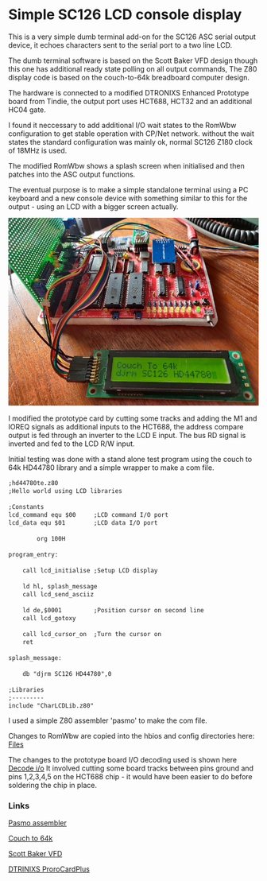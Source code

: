 # Simple SC126 LCD console display

This is a very simple dumb terminal add-on for the SC126 ASC serial output device, it echoes characters sent to the serial port to a two line LCD.

The dumb terminal software is based on the Scott Baker VFD design though this one has additional ready state polling on all output commands, The Z80 display code is based on the couch-to-64k breadboard computer design.

The hardware is connected to a modified DTRONIXS Enhanced Prototype board from Tindie, the output port uses HCT688, HCT32 and an additional HC04 gate.

I found it neccessary to add additional I/O wait states to the RomWbw configuration to get stable operation with CP/Net network. without the wait states the standard configuration was mainly ok, normal SC126 Z180 clock of 18MHz is used.

The modified RomWbw shows a splash screen when initialised and then patches into the ASC output functions.

The eventual purpose is to make a simple standalone terminal using a PC keyboard and a new console device with something similar to this for the output - using an LCD with a bigger screen actually.

![Display 2x20](./display2x20.jpg)

I modified the prototype card by cutting some tracks and adding the M1 and IOREQ signals as additional inputs to the HCT688, the address compare output is fed through an inverter to the LCD E input. The bus RD signal is inverted and fed to the LCD R/W input.

Initial testing was done with a stand alone test program using the couch to 64k HD44780 library and a simple wrapper to make a com file.

```
;hd44780te.z80
;Hello world using LCD libraries

;Constants
lcd_command equ $00     ;LCD command I/O port
lcd_data equ $01        ;LCD data I/O port
   
        org 100H
        
program_entry:    
    
    call lcd_initialise ;Setup LCD display
    
    ld hl, splash_message
    call lcd_send_asciiz
    
    ld de,$0001         ;Position cursor on second line
    call lcd_gotoxy
    
    call lcd_cursor_on  ;Turn the cursor on
    ret

splash_message:

    db "djrm SC126 HD44780",0    

;Libraries
;---------   
include "CharLCDLib.z80"
```
I used a simple Z80 assembler 'pasmo' to make the com file.

Changes to RomWbw are copied into the hbios and config directories here:
[Files](./hbios)

The changes to the prototype board I/O decoding used is shown here
[Decode i/o](./decode_io.jpg) It involved cutting some board tracks between pins ground and pins 1,2,3,4,5 on the HCT688 chip - it would have been easier to do before soldering the chip in place.

### Links
[Pasmo assembler](https://pasmo.speccy.org/pasmodoc.html)

[Couch to 64k](https://github.com/Bread80/Couch-To-64k---Breadboard-Z80-Computer)

[Scott Baker VFD](https://www.smbaker.com/z80-retrocomputing-13-rc2014-vfd-display-board)

[DTRINIXS ProroCardPlus](https://www.tindie.com/products/dtronixs/prototype-boardpcb-for-the-rc2014-bus/)